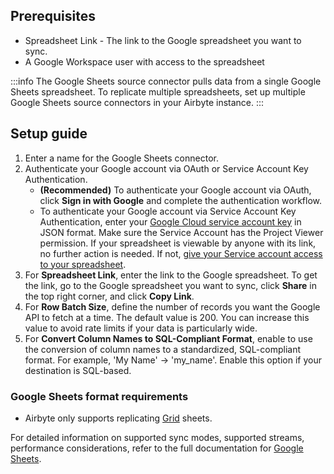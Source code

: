 ## Prerequisites
- Spreadsheet Link - The link to the Google spreadsheet you want to sync.
- A Google Workspace user with access to the spreadsheet

:::info
The Google Sheets source connector pulls data from a single Google Sheets spreadsheet. To replicate multiple spreadsheets, set up multiple Google Sheets source connectors in your Airbyte instance.
:::

## Setup guide

1. Enter a name for the Google Sheets connector.
2. Authenticate your Google account via OAuth or Service Account Key Authentication.
    - **(Recommended)** To authenticate your Google account via OAuth, click **Sign in with Google** and complete the authentication workflow.
    - To authenticate your Google account via Service Account Key Authentication, enter your [Google Cloud service account key](https://cloud.google.com/iam/docs/creating-managing-service-account-keys#creating_service_account_keys) in JSON format. Make sure the Service Account has the Project Viewer permission. If your spreadsheet is viewable by anyone with its link, no further action is needed. If not, [give your Service account access to your spreadsheet](https://youtu.be/GyomEw5a2NQ%22).
3. For **Spreadsheet Link**, enter the link to the Google spreadsheet. To get the link, go to the Google spreadsheet you want to sync, click **Share** in the top right corner, and click **Copy Link**.
4. For **Row Batch Size**, define the number of records you want the Google API to fetch at a time. The default value is 200. You can increase this value to avoid rate limits if your data is particularly wide.
5. For **Convert Column Names to SQL-Compliant Format**, enable to use the conversion of column names to a standardized, SQL-compliant format. For example, 'My Name' -> 'my_name'. Enable this option if your destination is SQL-based.

### Google Sheets format requirements
- Airbyte only supports replicating [Grid](https://developers.google.com/sheets/api/reference/rest/v4/spreadsheets/sheets#SheetType) sheets.

For detailed information on supported sync modes, supported streams, performance considerations, refer to the full documentation for [Google Sheets](https://docs.airbyte.com/integrations/sources/google-sheets/).
